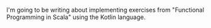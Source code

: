 I'm going to be writing about implementing exercises from "Functional Programming in Scala" using
 the Kotlin language. 
